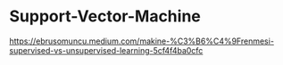 # Support-Vector-Machine
https://ebrusomuncu.medium.com/makine-%C3%B6%C4%9Frenmesi-supervised-vs-unsupervised-learning-5cf4f4ba0cfc
